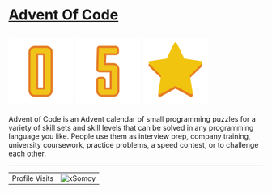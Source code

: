 # [Advent Of Code](https://adventofcode.com/)
<!-- ## ![star](./images/star.png) ![x](./images/x.png) ![number](./images/0.png) ![number](images/4.png) -->
## ![number](./images/0.png) ![number](images/5.png) ![star](./images/star.png)
Advent of Code is an Advent calendar of small programming puzzles for a variety of skill sets and skill levels that can be solved in any programming language you like. People use them as interview prep, company training, university coursework, practice problems, a speed contest, or to challenge each other.

--- 
<!-- visitor counter -->
<table aligh="center">
  <tr>
    <td>Profile Visits</td>
    <td><img src="https://profile-counter.glitch.me/xsomoy/count.svg" alt="xSomoy" /></td>
  </tr>
</table>